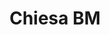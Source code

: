 ---
layout: works
title:  "Chiesa BM"
dir: ../foto/Restauro e consolidamento/Chiesa BM
preview: ../foto/Preview/cerchiaturapilastri.png
content-url: chiesa-bm
works: "lavori-chiesa-bm"
path-title: Chiesa BM
---